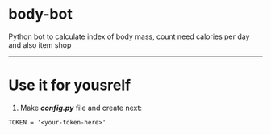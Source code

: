 # body-bot
Python bot to calculate index of body mass, count need calories per day and also item shop

---

# Use it for yousrelf
1. Make **_config.py_** file and create next:

`TOKEN = '<your-token-here>'`
